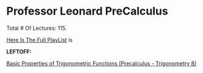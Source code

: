 # Professor Leonard PreCalculus

Total # Of Lectures: 115.

[Here Is The Full PlayList](https://www.youtube.com/playlist?list=PLDesaqWTN6ESsmwELdrzhcGiRhk5DjwLP)
is

**LEFTOFF:**

[Basic Properties of Trigonometric Functions (Precalculus - Trigonometry 8)](https://www.youtube.com/watch?v=_dTRpq_yGIc)
